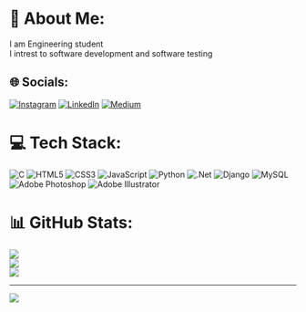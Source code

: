 # 💫 About Me:
I am Engineering student<br>I intrest to software development and software testing<br>


## 🌐 Socials:
[![Instagram](https://img.shields.io/badge/Instagram-%23E4405F.svg?logo=Instagram&logoColor=white)](https://instagram.com/@omg_payan) [![LinkedIn](https://img.shields.io/badge/LinkedIn-%230077B5.svg?logo=linkedin&logoColor=white)](https://linkedin.com/in/vengatesh-p-702b3b249) [![Medium](https://img.shields.io/badge/Medium-12100E?logo=medium&logoColor=white)](https://medium.com/@@vengatpayan8) 

# 💻 Tech Stack:
![C](https://img.shields.io/badge/c-%2300599C.svg?style=for-the-badge&logo=c&logoColor=white) ![HTML5](https://img.shields.io/badge/html5-%23E34F26.svg?style=for-the-badge&logo=html5&logoColor=white) ![CSS3](https://img.shields.io/badge/css3-%231572B6.svg?style=for-the-badge&logo=css3&logoColor=white) ![JavaScript](https://img.shields.io/badge/javascript-%23323330.svg?style=for-the-badge&logo=javascript&logoColor=%23F7DF1E) ![Python](https://img.shields.io/badge/python-3670A0?style=for-the-badge&logo=python&logoColor=ffdd54) ![.Net](https://img.shields.io/badge/.NET-5C2D91?style=for-the-badge&logo=.net&logoColor=white) ![Django](https://img.shields.io/badge/django-%23092E20.svg?style=for-the-badge&logo=django&logoColor=white) ![MySQL](https://img.shields.io/badge/mysql-%2300f.svg?style=for-the-badge&logo=mysql&logoColor=white) ![Adobe Photoshop](https://img.shields.io/badge/adobephotoshop-%2331A8FF.svg?style=for-the-badge&logo=adobephotoshop&logoColor=white) ![Adobe Illustrator](https://img.shields.io/badge/adobeillustrator-%23FF9A00.svg?style=for-the-badge&logo=adobeillustrator&logoColor=white)
# 📊 GitHub Stats:
![](https://github-readme-stats.vercel.app/api?username=Vengatvedha&theme=radical&hide_border=false&include_all_commits=true&count_private=true)<br/>
![](https://github-readme-streak-stats.herokuapp.com/?user=Vengatvedha&theme=radical&hide_border=false)<br/>
![](https://github-readme-stats.vercel.app/api/top-langs/?username=Vengatvedha&theme=radical&hide_border=false&include_all_commits=true&count_private=true&layout=compact)

---
[![](https://visitcount.itsvg.in/api?id=Vengatvedha&icon=0&color=0)](https://visitcount.itsvg.in)

<!-- Proudly created with GPRM ( https://gprm.itsvg.in ) -->
